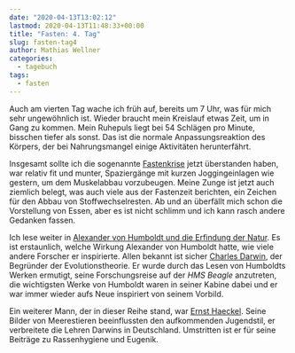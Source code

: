 ```yaml
---
date: "2020-04-13T13:02:12"
lastmod: 2020-04-13T11:48:33+00:00
title: "Fasten: 4. Tag"
slug: fasten-tag4
author: Mathias Wellner
categories:
  - tagebuch
tags:
  - fasten
---
```

Auch am vierten Tag wache ich früh auf, bereits um 7 Uhr, was für mich sehr ungewöhnlich ist. Wieder braucht mein Kreislauf etwas Zeit, um in Gang zu kommen. Mein Ruhepuls liegt bei 54 Schlägen pro Minute, bisschen tiefer als sonst. Das ist die normale Anpassungsreaktion des Körpers, der bei Nahrungsmangel einige Aktivitäten herunterfährt. 
<!--more-->

Insgesamt sollte ich die sogenannte [Fastenkrise](https://heilfasten-portal.com/fachartikel-fasten/fastenkrise-was-tun.html) jetzt überstanden haben, war relativ fit und munter, Spaziergänge mit kurzen Joggingeinlagen wie gestern, um dem Muskelabbau vorzubeugen. Meine Zunge ist jetzt auch ziemlich belegt, was auch viele aus der Fastenzeit berichten, ein Zeichen für den Abbau von Stoffwechselresten. Ab und an überfällt mich schon die Vorstellung von Essen, aber es ist nicht schlimm und ich kann rasch andere Gedanken fassen. 

Ich lese weiter in [Alexander von Humboldt und die Erfindung der Natur](https://www.randomhouse.de/Buch/Alexander-von-Humboldt-und-die-Erfindung-der-Natur/Andrea-Wulf/C-Bertelsmann/e449908.rhd). Es ist erstaunlich, welche Wirkung Alexander von Humboldt hatte, wie viele andere Forscher er inspirierte. Allen bekannt ist sicher [Charles Darwin](https://de.wikipedia.org/wiki/Charles_Darwin), der Begründer der Evolutionstheorie. Er wurde durch das Lesen von Humboldts Werken ermutigt, seine Forschungsreise auf der _HMS Beagle_ anzutreten, die wichtigsten Werke von Humboldt waren in seiner Kabine dabei und er war immer wieder aufs Neue inspiriert von seinem Vorbild. 

Ein weiterer Mann, der in dieser Reihe stand, war [Ernst Haeckel](https://de.wikipedia.org/wiki/Ernst_Haeckel). Seine Bilder von Meerestieren beeinflussten den aufkommenden Jugendstil, er verbreitete die Lehren Darwins in Deutschland. Umstritten ist er für seine Beiträge zu Rassenhygiene und Eugenik. 